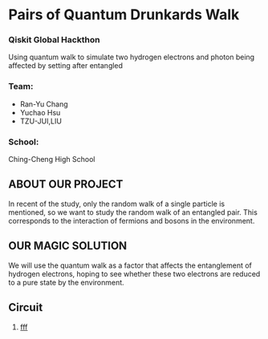 # Pairs of Quantum Drunkards Walk
### Qiskit Global Hackthon
Using quantum walk to simulate two hydrogen electrons and photon being affected by setting after entangled

### Team: 
- Ran-Yu Chang
- Yuchao Hsu
- TZU-JUI,LIU

### School: 
Ching-Cheng High School

## ABOUT OUR PROJECT
In recent of the study, only the random walk of a single particle is mentioned, so we want to study the random walk of an entangled pair. This corresponds to the interaction of fermions and bosons in the environment.

## OUR MAGIC SOLUTION
We will use the quantum walk as a factor that affects the entanglement of hydrogen electrons, hoping to see whether these two electrons are reduced to a pure state by the environment. 

## Circuit 
1. [fff](https://www.youtube.com/watch?v=py3n6gF5Y00)
